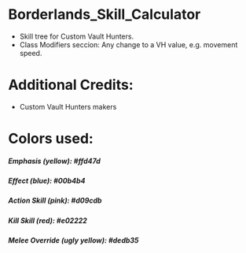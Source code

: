 # Borderlands_Skill_Calculator
* Skill tree for Custom Vault Hunters.
* Class Modifiers seccion: Any change to a VH value, e.g. movement speed.

# Additional Credits:
* Custom Vault Hunters makers

# Colors used:
##### Emphasis (yellow): #ffd47d
##### Effect (blue): #00b4b4
##### Action Skill (pink): #d09cdb
##### Kill Skill (red): #e02222
##### Melee Override (ugly yellow): #dedb35